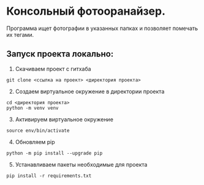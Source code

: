 # Консольный фотооранайзер.
Программа ищет фотографии в указанных папках и позволяет помечать их тегами.

## Запуск проекта локально:
1. Скачиваем проект с гитхаба
```commandline
git clone <ссылка на проект> <директория проекта>
```
2. Создаем виртуальное окружение в директории проекта
```commandline
cd <директория проекта>
python -m venv venv
```
3. Активируем виртуальное окружение
```commandline
source env/bin/activate
```
4. Обновляем pip
```commandline
python -m pip install --upgrade pip
```
5. Устанавливаем пакеты необходимые для проекта
```commandline
pip install -r requirements.txt
```